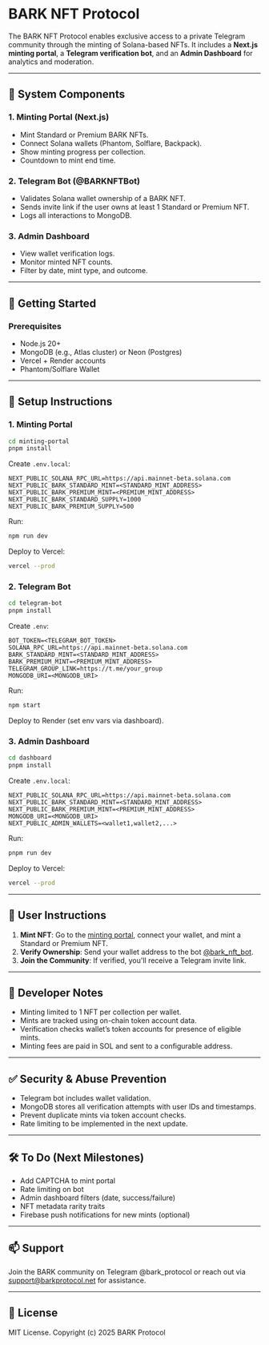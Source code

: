 # BARK NFT Protocol

The BARK NFT Protocol enables exclusive access to a private Telegram community through the minting of Solana-based NFTs. It includes a **Next.js minting portal**, a **Telegram verification bot**, and an **Admin Dashboard** for analytics and moderation.

---

## 🧩 System Components

### 1. **Minting Portal (Next.js)**

* Mint Standard or Premium BARK NFTs.
* Connect Solana wallets (Phantom, Solflare, Backpack).
* Show minting progress per collection.
* Countdown to mint end time.

### 2. **Telegram Bot (@BARKNFTBot)**

* Validates Solana wallet ownership of a BARK NFT.
* Sends invite link if the user owns at least 1 Standard or Premium NFT.
* Logs all interactions to MongoDB.

### 3. **Admin Dashboard**

* View wallet verification logs.
* Monitor minted NFT counts.
* Filter by date, mint type, and outcome.

---

## 🚀 Getting Started

### Prerequisites

* Node.js 20+
* MongoDB (e.g., Atlas cluster) or Neon (Postgres)
* Vercel + Render accounts
* Phantom/Solflare Wallet

---

## 🔧 Setup Instructions

### 1. Minting Portal

```bash
cd minting-portal
pnpm install
```

Create `.env.local`:

```env
NEXT_PUBLIC_SOLANA_RPC_URL=https://api.mainnet-beta.solana.com
NEXT_PUBLIC_BARK_STANDARD_MINT=<STANDARD_MINT_ADDRESS>
NEXT_PUBLIC_BARK_PREMIUM_MINT=<PREMIUM_MINT_ADDRESS>
NEXT_PUBLIC_BARK_STANDARD_SUPPLY=1000
NEXT_PUBLIC_BARK_PREMIUM_SUPPLY=500
```

Run:

```bash
npm run dev
```

Deploy to Vercel:

```bash
vercel --prod
```

### 2. Telegram Bot

```bash
cd telegram-bot
pnpm install
```

Create `.env`:

```env
BOT_TOKEN=<TELEGRAM_BOT_TOKEN>
SOLANA_RPC_URL=https://api.mainnet-beta.solana.com
BARK_STANDARD_MINT=<STANDARD_MINT_ADDRESS>
BARK_PREMIUM_MINT=<PREMIUM_MINT_ADDRESS>
TELEGRAM_GROUP_LINK=https://t.me/your_group
MONGODB_URI=<MONGODB_URI>
```

Run:

```bash
npm start
```

Deploy to Render (set env vars via dashboard).

### 3. Admin Dashboard

```bash
cd dashboard
pnpm install
```

Create `.env.local`:

```env
NEXT_PUBLIC_SOLANA_RPC_URL=https://api.mainnet-beta.solana.com
NEXT_PUBLIC_BARK_STANDARD_MINT=<STANDARD_MINT_ADDRESS>
NEXT_PUBLIC_BARK_PREMIUM_MINT=<PREMIUM_MINT_ADDRESS>
MONGODB_URI=<MONGODB_URI>
NEXT_PUBLIC_ADMIN_WALLETS=<wallet1,wallet2,...>
```

Run:

```bash
pnpm run dev
```

Deploy to Vercel:

```bash
vercel --prod
```

---

## 👥 User Instructions

1. **Mint NFT**: Go to the [minting portal](https://bark-minting-portal.vercel.app), connect your wallet, and mint a Standard or Premium NFT.
2. **Verify Ownership**: Send your wallet address to the bot [@bark_nft_bot](https://t.me/bark_nft_-bot).
3. **Join the Community**: If verified, you'll receive a Telegram invite link.

---

## 🧠 Developer Notes

* Minting limited to 1 NFT per collection per wallet.
* Mints are tracked using on-chain token account data.
* Verification checks wallet’s token accounts for presence of eligible mints.
* Minting fees are paid in SOL and sent to a configurable address.

---

## ✅ Security & Abuse Prevention

* Telegram bot includes wallet validation.
* MongoDB stores all verification attempts with user IDs and timestamps.
* Prevent duplicate mints via token account checks.
* Rate limiting to be implemented in the next update.

---

## 🛠 To Do (Next Milestones)

* Add CAPTCHA to mint portal
* Rate limiting on bot
* Admin dashboard filters (date, success/failure)
* NFT metadata rarity traits
* Firebase push notifications for new mints (optional)

---

## 📫 Support

Join the BARK community on Telegram @bark_protocol or reach out via [support@barkprotocol.net](mailto:support@barkprotocol.net) for assistance.

---

## 📄 License

MIT License. Copyright (c) 2025 BARK Protocol
